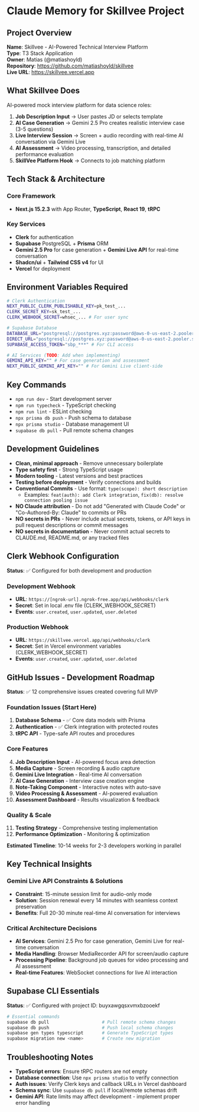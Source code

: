 # Claude Memory for Skillvee Project

## Project Overview
**Name**: Skillvee - AI-Powered Technical Interview Platform  
**Type**: T3 Stack Application  
**Owner**: Matias (@matiashoyld)  
**Repository**: https://github.com/matiashoyld/skillvee  
**Live URL**: https://skillvee.vercel.app  

## What Skillvee Does
AI-powered mock interview platform for data science roles:
1. **Job Description Input** → User pastes JD or selects template
2. **AI Case Generation** → Gemini 2.5 Pro creates realistic interview case (3-5 questions)
3. **Live Interview Session** → Screen + audio recording with real-time AI conversation via Gemini Live
4. **AI Assessment** → Video processing, transcription, and detailed performance evaluation
5. **SkillVee Platform Hook** → Connects to job matching platform

## Tech Stack & Architecture

### Core Framework
- **Next.js 15.2.3** with App Router, **TypeScript**, **React 19**, **tRPC**

### Key Services
- **Clerk** for authentication
- **Supabase** PostgreSQL + **Prisma** ORM
- **Gemini 2.5 Pro** for case generation + **Gemini Live API** for real-time conversation
- **Shadcn/ui** + **Tailwind CSS v4** for UI
- **Vercel** for deployment

## Environment Variables Required
```bash
# Clerk Authentication
NEXT_PUBLIC_CLERK_PUBLISHABLE_KEY=pk_test_...
CLERK_SECRET_KEY=sk_test_...
CLERK_WEBHOOK_SECRET=whsec_... # For user sync

# Supabase Database  
DATABASE_URL="postgresql://postgres.xyz:password@aws-0-us-east-2.pooler.supabase.com:6543/postgres?pgbouncer=true"
DIRECT_URL="postgresql://postgres.xyz:password@aws-0-us-east-2.pooler.supabase.com:5432/postgres"
SUPABASE_ACCESS_TOKEN="sbp_***" # For CLI access

# AI Services (TODO: Add when implementing)
GEMINI_API_KEY="" # For case generation and assessment
NEXT_PUBLIC_GEMINI_API_KEY="" # For Gemini Live client-side
```

## Key Commands
- `npm run dev` - Start development server
- `npm run typecheck` - TypeScript checking  
- `npm run lint` - ESLint checking
- `npx prisma db push` - Push schema to database
- `npx prisma studio` - Database management UI
- `supabase db pull` - Pull remote schema changes

## Development Guidelines
- **Clean, minimal approach** - Remove unnecessary boilerplate
- **Type safety first** - Strong TypeScript usage
- **Modern tooling** - Latest versions and best practices  
- **Testing before deployment** - Verify connections and builds
- **Conventional Commits** - Use format: `type(scope): short description`
  - Examples: `feat(auth): add Clerk integration`, `fix(db): resolve connection pooling issue`
- **NO Claude attribution** - Do not add "Generated with Claude Code" or "Co-Authored-By: Claude" to commits or PRs
- **NO secrets in PRs** - Never include actual secrets, tokens, or API keys in pull request descriptions or commit messages
- **NO secrets in documentation** - Never commit actual secrets to CLAUDE.md, README.md, or any tracked files

## Clerk Webhook Configuration
**Status**: ✅ Configured for both development and production

### Development Webhook
- **URL**: `https://[ngrok-url].ngrok-free.app/api/webhooks/clerk`
- **Secret**: Set in local .env file (CLERK_WEBHOOK_SECRET)
- **Events**: `user.created`, `user.updated`, `user.deleted`

### Production Webhook  
- **URL**: `https://skillvee.vercel.app/api/webhooks/clerk`
- **Secret**: Set in Vercel environment variables (CLERK_WEBHOOK_SECRET)
- **Events**: `user.created`, `user.updated`, `user.deleted`

## GitHub Issues - Development Roadmap
**Status**: ✅ 12 comprehensive issues created covering full MVP

### Foundation Issues (Start Here)
1. **Database Schema** - ✅ Core data models with Prisma
2. **Authentication** - ✅ Clerk integration with protected routes  
3. **tRPC API** - Type-safe API routes and procedures

### Core Features  
4. **Job Description Input** - AI-powered focus area detection
5. **Media Capture** - Screen recording & audio capture
6. **Gemini Live Integration** - Real-time AI conversation
7. **AI Case Generation** - Interview case creation engine
8. **Note-Taking Component** - Interactive notes with auto-save
9. **Video Processing & Assessment** - AI-powered evaluation
10. **Assessment Dashboard** - Results visualization & feedback

### Quality & Scale
11. **Testing Strategy** - Comprehensive testing implementation
12. **Performance Optimization** - Monitoring & optimization

**Estimated Timeline**: 10-14 weeks for 2-3 developers working in parallel

## Key Technical Insights

### Gemini Live API Constraints & Solutions
- **Constraint**: 15-minute session limit for audio-only mode
- **Solution**: Session renewal every 14 minutes with seamless context preservation
- **Benefits**: Full 20-30 minute real-time AI conversation for interviews

### Critical Architecture Decisions
- **AI Services**: Gemini 2.5 Pro for case generation, Gemini Live for real-time conversation
- **Media Handling**: Browser MediaRecorder API for screen/audio capture
- **Processing Pipeline**: Background job queues for video processing and AI assessment
- **Real-time Features**: WebSocket connections for live AI interaction

## Supabase CLI Essentials
**Status**: ✅ Configured with project ID: buyxawgqsxvmxbzooekf

```bash
# Essential commands
supabase db pull                    # Pull remote schema changes  
supabase db push                    # Push local schema changes
supabase gen types typescript       # Generate TypeScript types
supabase migration new <name>       # Create new migration
```

## Troubleshooting Notes
- **TypeScript errors**: Ensure tRPC routers are not empty
- **Database connection**: Use `npx prisma studio` to verify connection  
- **Auth issues**: Verify Clerk keys and callback URLs in Vercel dashboard
- **Schema sync**: Use `supabase db pull` if local/remote schemas drift
- **Gemini API**: Rate limits may affect development - implement proper error handling